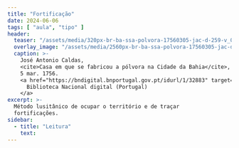 ```yaml
---
title: "Fortificação"
date: 2024-06-06
tags: [ "aula", "tipo" ]
header:
  teaser: "/assets/media/320px-br-ba-ssa-polvora-17560305-jac-d-259-v_0000_000001.jpg"
  overlay_image: "/assets/media/2560px-br-ba-ssa-polvora-17560305-jac-d-259-v_0000_000001.jpg"
  caption: >-
    José Antonio Caldas,
    <cite>Casa em que se fabricou a pólvora na Cidade da Bahia</cite>,
    5 mar. 1756.
    <a href="https://bndigital.bnportugal.gov.pt/idurl/1/32883" target="_blank">
      Biblioteca Nacional digital (Portugal)
    </a>
excerpt: >-
  Método lusitânico de ocupar o território e de traçar
  fortificações.
sidebar:
  - title: "Leitura"
    text:
---
```

